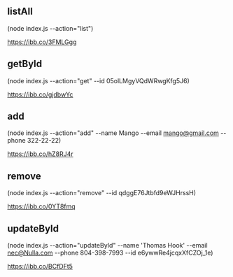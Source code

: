 ## listAll  
(node index.js --action="list")

https://ibb.co/3FMLGgg

## getById  
(node index.js --action="get" --id 05olLMgyVQdWRwgKfg5J6)

https://ibb.co/gjdbwYc

## add    
(node index.js --action="add" --name Mango --email mango@gmail.com --phone 322-22-22)

https://ibb.co/hZ8RJ4r

## remove
(node index.js --action="remove" --id qdggE76Jtbfd9eWJHrssH)

https://ibb.co/0YT8fmq

## updateById
(node index.js --action="updateById" --name 'Thomas Hook' --email nec@Nulla.com --phone 804-398-7993 --id e6ywwRe4jcqxXfCZOj_1e)

https://ibb.co/BCfDFt5

